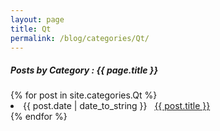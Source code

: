 ```yaml
---
layout: page
title: Qt
permalink: /blog/categories/Qt/
---
```


<h5> Posts by Category : {{ page.title }} </h5>

<div class="card">
{% for post in site.categories.Qt %}
 <li class="category-posts"><span>{{ post.date | date_to_string }}</span> &nbsp; <a href="{{ post.url }}">{{ post.title }}</a></li>
{% endfor %}
</div>